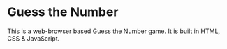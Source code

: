 # Guess the Number
 This is a web-browser based Guess the Number game. It is built in HTML, CSS & JavaScript.
